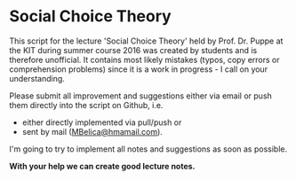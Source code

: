 Social Choice Theory
===========
This script for the lecture 'Social Choice Theory' held by Prof. Dr. Puppe at the KIT during summer course 2016 was created by students and is therefore unofficial. It contains most likely mistakes (typos, copy errors or comprehension problems) since it is a work in progress - I call on your understanding.

Please submit all improvement and suggestions either via email or push them directly into the script on Github, i.e.
* either directly implemented via pull/push or
* sent by mail (MBelica@hmamail.com).

I'm going to try to implement all notes and suggestions as soon as possible.

**With your help we can create good lecture notes.**

